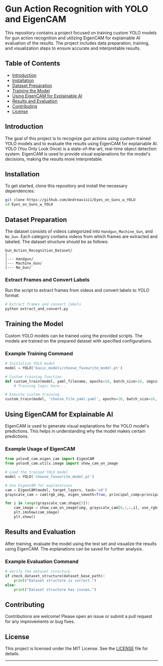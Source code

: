 # Gun Action Recognition with YOLO and EigenCAM

This repository contains a project focused on training custom YOLO models for gun action recognition and utilizing EigenCAM for explainable AI evaluation of the results. The project includes data preparation, training, and visualization steps to ensure accurate and interpretable results.

## Table of Contents

- [Introduction](#introduction)
- [Installation](#installation)
- [Dataset Preparation](#dataset-preparation)
- [Training the Model](#training-the-model)
- [Using EigenCAM for Explainable AI](#using-eigencam-for-explainable-ai)
- [Results and Evaluation](#results-and-evaluation)
- [Contributing](#contributing)
- [License](#license)

## Introduction

The goal of this project is to recognize gun actions using custom-trained YOLO models and to evaluate the results using EigenCAM for explainable AI. YOLO (You Only Look Once) is a state-of-the-art, real-time object detection system. EigenCAM is used to provide visual explanations for the model's decisions, making the results more interpretable.

## Installation

To get started, clone this repository and install the necessary dependencies:

```bash
git clone https://github.com/Andreavisi1/Eyes_on_Guns_w_YOLO
cd Eyes_on_Guns_w_YOLO
```

## Dataset Preparation

The dataset consists of videos categorized into `Handgun`, `Machine_Gun`, and `No_Gun`. Each category contains videos from which frames are extracted and labeled. The dataset structure should be as follows:

```
Gun_Action_Recognition_Dataset/
|
|--- Handgun/
|--- Machine_Gun/
|--- No_Gun/
```

### Extract Frames and Convert Labels

Run the script to extract frames from videos and convert labels to YOLO format:

```python
# Extract frames and convert labels
python extract_and_convert.py
```

## Training the Model

Custom YOLO models can be trained using the provided scripts. The models are trained on the prepared dataset with specified configurations.

### Example Training Command

```python
# Initialize YOLO model
model = YOLO('basic_models/choose_favourite_model.pt')

# Custom training function
def custom_train(model, yaml_filename, epochs=10, batch_size=16, imgsz=480):
    # Training logic here...

# Execute custom training
custom_train(model, 'choose_file_yaml.yaml', epochs=10, batch_size=16, imgsz=640)
```

## Using EigenCAM for Explainable AI

EigenCAM is used to generate visual explanations for the YOLO model's predictions. This helps in understanding why the model makes certain predictions.

### Example Usage of EigenCAM

```python
from yolov8_cam.eigen_cam import EigenCAM
from yolov8_cam.utils.image import show_cam_on_image

# Load the trained YOLO model
model = YOLO('choose_favourite_model.pt')

# Use EigenCAM for explanations
cam = EigenCAM(model, target_layers, task='od')
grayscale_cam = cam(rgb_img, eigen_smooth=True, principal_comp=principal_comp)

for i in range(grayscale_cam.shape[3]):
    cam_image = show_cam_on_image(img, grayscale_cam[0,:,:,i], use_rgb=True)
    plt.imshow(cam_image)
    plt.show()
```

## Results and Evaluation

After training, evaluate the model using the test set and visualize the results using EigenCAM. The explanations can be saved for further analysis.

### Example Evaluation Command

```python
# Verify the dataset structure
if check_dataset_structure(dataset_base_path):
    print("Dataset structure is correct.")
else:
    print("Dataset structure has issues.")
```

## Contributing

Contributions are welcome! Please open an issue or submit a pull request for any improvements or bug fixes.

## License

This project is licensed under the MIT License. See the [LICENSE](LICENSE) file for details.

---
